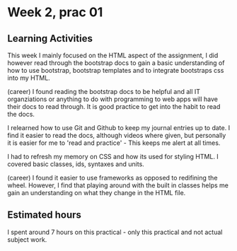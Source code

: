 # Week 2, prac 01

## Learning Activities
This week I mainly focused on the HTML aspect of the assignment, I did however read through the bootstrap docs to gain a basic understanding of how to use bootstrap, bootstrap templates and to integrate bootstraps css into my HTML.

(career) I found reading the bootstrap docs to be helpful and all IT organziations or anything to do with programming to web apps will have their docs to read through. It is good practice to get into the habit to read the docs.

I relearned how to use Git and Github to keep my journal entries up to date. I find it easier to read the docs, although videos where given, but personally it is easier for me to 'read and practice' - This keeps me alert at all times.

I had to refresh my memory on CSS and how its used for styling HTML. I covered basic classes, ids, syntaxes and units.

(career) I found it easier to use frameworks as opposed to redifining the wheel. However, I find that playing around with the built in classes helps me gain an understanding on what they change in the HTML file.

## Estimated hours
I spent around 7 hours on this practical - only this practical and not actual subject work.